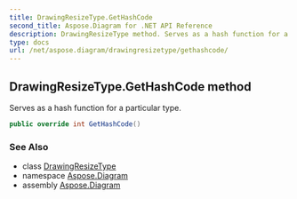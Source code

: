 ```yaml
---
title: DrawingResizeType.GetHashCode
second_title: Aspose.Diagram for .NET API Reference
description: DrawingResizeType method. Serves as a hash function for a particular type
type: docs
url: /net/aspose.diagram/drawingresizetype/gethashcode/
---
```

## DrawingResizeType.GetHashCode method

Serves as a hash function for a particular type.

```csharp
public override int GetHashCode()
```

### See Also

* class [DrawingResizeType](../)
* namespace [Aspose.Diagram](../../drawingresizetype/)
* assembly [Aspose.Diagram](../../../)


